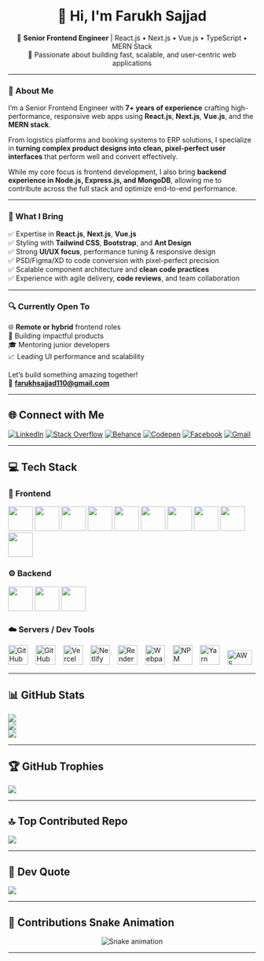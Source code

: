 <h1 align="center">👋 Hi, I'm Farukh Sajjad</h1>

<p align="center">
🚀 <strong>Senior Frontend Engineer</strong> | React.js • Next.js • Vue.js • TypeScript • MERN Stack  
<br/>
🎯 Passionate about building fast, scalable, and user-centric web applications  
</p>

---

### 🧠 About Me

I’m a Senior Frontend Engineer with **7+ years of experience** crafting high-performance, responsive web apps using **React.js**, **Next.js**, **Vue.js**, and the **MERN stack**.

From logistics platforms and booking systems to ERP solutions, I specialize in **turning complex product designs into clean, pixel-perfect user interfaces** that perform well and convert effectively.

While my core focus is frontend development, I also bring **backend experience in Node.js, Express.js, and MongoDB**, allowing me to contribute across the full stack and optimize end-to-end performance.

---

### 💼 What I Bring

✅ Expertise in **React.js**, **Next.js**, **Vue.js**  
✅ Styling with **Tailwind CSS**, **Bootstrap**, and **Ant Design**  
✅ Strong **UI/UX focus**, performance tuning & responsive design  
✅ PSD/Figma/XD to code conversion with pixel-perfect precision  
✅ Scalable component architecture and **clean code practices**  
✅ Experience with agile delivery, **code reviews**, and team collaboration  

---

### 🔍 Currently Open To

🌐 **Remote or hybrid** frontend roles  
🤝 Building impactful products  
🎓 Mentoring junior developers  
📈 Leading UI performance and scalability  

Let’s build something amazing together!  
📩 **farukhsajjad110@gmail.com**

---

## 🌐 Connect with Me

[![LinkedIn](https://img.shields.io/badge/LinkedIn-%230077B5.svg?logo=linkedin&logoColor=white)](https://linkedin.com/in/syed-farukh-sajjad)
[![Stack Overflow](https://img.shields.io/badge/-Stackoverflow-FE7A16?logo=stack-overflow&logoColor=white)](https://stackoverflow.com/users/6048729)
[![Behance](https://img.shields.io/badge/Behance-1769ff?logo=behance&logoColor=white)](https://behance.net/farukh_sajjad)
[![Codepen](https://img.shields.io/badge/Codepen-000000?logo=codepen&logoColor=white)](https://codepen.io/@farukhsajjad)
[![Facebook](https://img.shields.io/badge/Facebook-%231877F2.svg?logo=Facebook&logoColor=white)](https://facebook.com/syedfarukh.sajjadrizvi)
[![Gmail](https://img.shields.io/badge/Email-D14836?logo=gmail&logoColor=white)](mailto:farukhsajjad110@gmail.com)

---

## 💻 Tech Stack

### 🚀 Frontend

<p align="left">
  <img src="https://cdn.jsdelivr.net/gh/devicons/devicon/icons/html5/html5-original.svg" height="50" />
  <img src="https://cdn.jsdelivr.net/gh/devicons/devicon/icons/css3/css3-original.svg" height="50" />
  <img src="https://cdn.jsdelivr.net/gh/devicons/devicon/icons/sass/sass-original.svg" height="50" />
  <img src="https://www.vectorlogo.zone/logos/tailwindcss/tailwindcss-icon.svg" height="50" />
  <img src="https://cdn.jsdelivr.net/gh/devicons/devicon/icons/javascript/javascript-original.svg" height="50" />
  <img src="https://cdn.jsdelivr.net/gh/devicons/devicon/icons/typescript/typescript-original.svg" height="50" />
  <img src="https://cdn.jsdelivr.net/gh/devicons/devicon/icons/react/react-original.svg" height="50" />
  <img src="https://cdn.jsdelivr.net/gh/devicons/devicon/icons/nextjs/nextjs-original-wordmark.svg" height="50" />
  <img src="https://cdn.jsdelivr.net/gh/devicons/devicon/icons/redux/redux-original.svg" height="50" />
  <img src="https://cdn.jsdelivr.net/gh/devicons/devicon/icons/vuejs/vuejs-original.svg" height="50" />
</p>

### ⚙️ Backend

<p align="left">
  <img src="https://cdn.jsdelivr.net/gh/devicons/devicon/icons/nodejs/nodejs-original.svg" height="50" />
  <img src="https://cdn.jsdelivr.net/gh/devicons/devicon/icons/express/express-original.svg" height="50" />
  <img src="https://cdn.jsdelivr.net/gh/devicons/devicon/icons/mongodb/mongodb-original.svg" height="50" />
</p>

### ☁️ Servers / Dev Tools

<p align="left">
  <img src="https://cdn.jsdelivr.net/gh/devicons/devicon/icons/github/github-original.svg" alt="GitHub" width="40" height="40" />
  &nbsp;&nbsp;
  <img src="https://raw.githubusercontent.com/simple-icons/simple-icons/develop/icons/githubactions.svg" alt="GitHub Actions" width="40" height="40" />
  &nbsp;&nbsp;
  <img src="https://www.vectorlogo.zone/logos/vercel/vercel-icon.svg" alt="Vercel" width="40" height="40" />
  &nbsp;&nbsp;
  <img src="https://www.vectorlogo.zone/logos/netlify/netlify-icon.svg" alt="Netlify" width="40" height="40" />
  &nbsp;&nbsp;
  <img src="https://avatars.githubusercontent.com/u/45194730?s=200&v=4" alt="Render" width="40" height="40" />
  &nbsp;&nbsp;
  <img src="https://cdn.jsdelivr.net/gh/devicons/devicon/icons/webpack/webpack-original.svg" alt="Webpack" width="40" height="40" />
  &nbsp;&nbsp;
  <img src="https://cdn.jsdelivr.net/gh/devicons/devicon/icons/npm/npm-original-wordmark.svg" alt="NPM" width="40" height="40" />
  &nbsp;&nbsp;
  <img src="https://cdn.jsdelivr.net/gh/devicons/devicon/icons/yarn/yarn-original.svg" alt="Yarn" width="40" height="40" />
  &nbsp;&nbsp;
  <img src="https://upload.wikimedia.org/wikipedia/commons/9/93/Amazon_Web_Services_Logo.svg" alt="AWS" width="50" height="30" />
</p>


---

## 📊 GitHub Stats

![](https://github-readme-stats.vercel.app/api?username=farukh110&theme=react&hide_border=false&include_all_commits=true&count_private=true)  
![](https://nirzak-streak-stats.vercel.app/?user=farukh110&theme=react&hide_border=false)  
![](https://github-readme-stats.vercel.app/api/top-langs/?username=farukh110&theme=react&hide_border=false&include_all_commits=true&count_private=true&layout=compact)

---

## 🏆 GitHub Trophies

![](https://github-profile-trophy.vercel.app/?username=farukh110&theme=onedark&no-frame=false&no-bg=false&margin-w=4)

---

## 🔝 Top Contributed Repo

![](https://github-contributor-stats.vercel.app/api?username=farukh110&limit=5&theme=dark&combine_all_yearly_contributions=true)

---

## 💬 Dev Quote

![](https://quotes-github-readme.vercel.app/api?type=horizontal&theme=dark)

---

## 🐍 Contributions Snake Animation

<!-- Snake Game Repo View -->
<div align="center">
  <img src="https://profile-readme-generator.com/assets/snake.svg" alt="Snake animation" />
</div>

---
